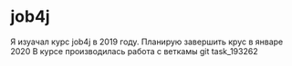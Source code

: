 # job4j

Я изуачал курс job4j в 2019 году. Планирую завершить крус в январе 2020
В курсе производилась работа с веткамы git task_193262